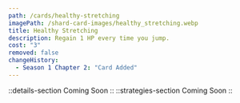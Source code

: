 ```yaml
---
path: /cards/healthy-stretching
imagePath: /shard-card-images/healthy_stretching.webp
title: Healthy Stretching
description: Regain 1 HP every time you jump.
cost: "3"
removed: false
changeHistory:
  - Season 1 Chapter 2: "Card Added"
---
```

::details-section
Coming Soon
::
::strategies-section
Coming Soon
::